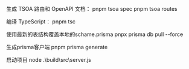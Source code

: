 生成 TSOA 路由和 OpenAPI 文档：
pnpm tsoa spec
pnpm tsoa routes

编译 TypeScript：
pnpm tsc

使用最新的表结构覆盖本地的schame.prisma
pnpx prisma db pull --force

生成prisma客户端
pnpm prisma generate

启动项目
node .\build\src\server.js
